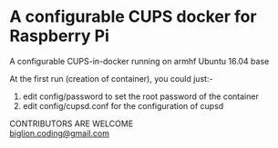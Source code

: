 # A configurable CUPS docker for Raspberry Pi 

A configurable CUPS-in-docker running on armhf Ubuntu 16.04 base

At the first run (creation of container), you could just:- <br/>

1. edit config/password to set the root password of the container <br/>
2. edit config/cupsd.conf for the configuration of cupsd <br/>

CONTRIBUTORS ARE WELCOME<br/>
biglion.coding@gmail.com
